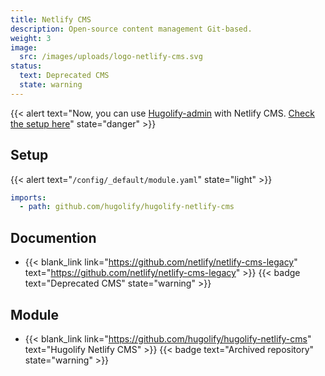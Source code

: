 ```yaml
---
title: Netlify CMS
description: Open-source content management Git-based.
weight: 3
image:
  src: /images/uploads/logo-netlify-cms.svg
status:
  text: Deprecated CMS
  state: warning
---
```

{{< alert text="Now, you can use [Hugolify-admin](https://www.hugolify.io/docs/cms/admin/) with Netlify CMS. [Check the setup here](https://www.hugolify.io/docs/cms/admin/cms/netlify-cms/)" state="danger" >}}


## Setup

{{< alert text="`/config/_default/module.yaml`" state="light" >}}

```yml
imports:
  - path: github.com/hugolify/hugolify-netlify-cms
```

## Documention

- {{< blank_link link="https://github.com/netlify/netlify-cms-legacy" text="https://github.com/netlify/netlify-cms-legacy" >}} {{< badge text="Deprecated CMS" state="warning" >}}

## Module

- {{< blank_link link="https://github.com/hugolify/hugolify-netlify-cms" text="Hugolify Netlify CMS" >}} {{< badge text="Archived repository" state="warning" >}}
